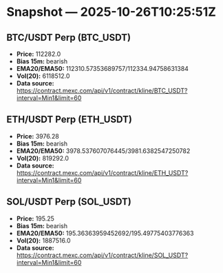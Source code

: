 # Snapshot — 2025-10-26T10:25:51Z

## BTC/USDT Perp (BTC_USDT)
- **Price:** 112282.0
- **Bias 15m:** bearish
- **EMA20/EMA50:** 112310.57353689757/112334.94758631384
- **Vol(20):** 6118512.0
- **Data source:** https://contract.mexc.com/api/v1/contract/kline/BTC_USDT?interval=Min1&limit=60

## ETH/USDT Perp (ETH_USDT)
- **Price:** 3976.28
- **Bias 15m:** bearish
- **EMA20/EMA50:** 3978.537607076445/3981.6382547250782
- **Vol(20):** 819292.0
- **Data source:** https://contract.mexc.com/api/v1/contract/kline/ETH_USDT?interval=Min1&limit=60

## SOL/USDT Perp (SOL_USDT)
- **Price:** 195.25
- **Bias 15m:** bearish
- **EMA20/EMA50:** 195.36363959452692/195.49775403776363
- **Vol(20):** 1887516.0
- **Data source:** https://contract.mexc.com/api/v1/contract/kline/SOL_USDT?interval=Min1&limit=60
